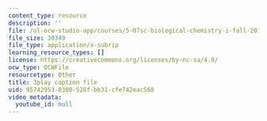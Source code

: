 ```yaml
---
content_type: resource
description: ''
file: /ol-ocw-studio-app/courses/5-07sc-biological-chemistry-i-fall-2013/957429530300528fbb31cfe742eac568_345Wz_7CrN4.vtt
file_size: 30349
file_type: application/x-subrip
learning_resource_types: []
license: https://creativecommons.org/licenses/by-nc-sa/4.0/
ocw_type: OCWFile
resourcetype: Other
title: 3play caption file
uid: 95742953-0300-528f-bb31-cfe742eac568
video_metadata:
  youtube_id: null
---
```

